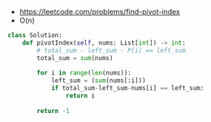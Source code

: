 - https://leetcode.com/problems/find-pivot-index
- O(n)

```python
class Solution:
    def pivotIndex(self, nums: List[int]) -> int:
        # total_sum - left_sum - P[i] == left_sum
        total_sum = sum(nums)
        
        for i in range(len(nums)):
            left_sum = (sum(nums[:i]))
            if total_sum-left_sum-nums[i] == left_sum:
                return i
            
        return -1
```
